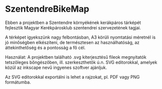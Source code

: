 # SzentendreBikeMap

Ebben a projektben a Szentendre környékének kerákpáros tárképét fejlesztik Magyar Kerékpárosklub szentendrei szervezetének tagjai.

A térképet igyekszünk nagy felbontásban, A3 körüli nyomtatási méretnél is jó minőségben elkészíteni, de természtesen az használhatóság, az áttekinthetőség és a pontosság a fő cél.


Használat: 
A projektben található .svg kiterjesztésű fileok megnyitatók tetszőleges bőngészőben, ill. szerkeszthetők ú.n. SVG editorokkal, amelyek közül az inkscape nevű ingyenes szoftver ajánljuk. 


Az SVG editorokkal exportálni is lehet a rajzokat, pl. PDF vagy PNG formátumba.
